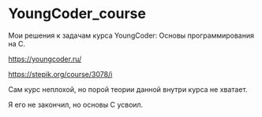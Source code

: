 # YoungCoder_course
Мои решения к задачам курса YoungCoder: Основы программирования на C.

https://youngcoder.ru/

https://stepik.org/course/3078/i

Сам курс неплохой, но порой теории данной внутри курса не хватает.

Я его не закончил, но основы C усвоил.
